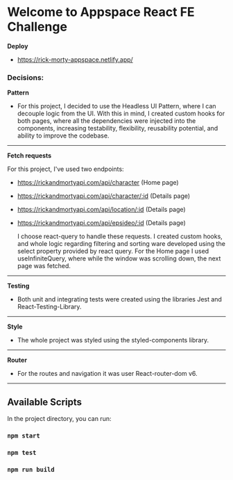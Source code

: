 # Welcome to Appspace React FE Challenge

**Deploy**
- https://rick-morty-appspace.netlify.app/


### Decisions:

**Pattern**
- For this project, I decided to use the Headless UI Pattern, where I can decouple logic from the UI. With this in mind, I created custom hooks for both pages, where all the dependencies were injected into the components, increasing testability, flexibility, reusability potential, and ability to improve the codebase.
---

**Fetch requests**

For this project, I've used two endpoints:
- https://rickandmortyapi.com/api/character (Home page)
- https://rickandmortyapi.com/api/character/:id (Details page)
- https://rickandmortyapi.com/api/location/:id (Details page)
- https://rickandmortyapi.com/api/epsideo/:id (Details page)

  I choose react-query to handle these requests. I created custom hooks, and whole logic regarding filtering and sorting ware developed using the select property provided by react query.
  For the Home page I used useInfiniteQuery, where while the window was scrolling down, the next page was fetched.
---

**Testing**

- Both unit and integrating tests were created using the libraries Jest and React-Testing-Library.
---

**Style**

- The whole project was styled using the styled-components library.
---

**Router**

- For the routes and navigation it was user React-router-dom v6.
---

## Available Scripts

In the project directory, you can run:

### `npm start`

### `npm test`

### `npm run build`


